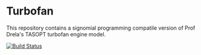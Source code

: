 # Turbofan

This repository contains a signomial programming compatile version of Prof Drela's TASOPT turbofan engine model. 

[![Build Status](https://acdl.mit.edu/csi/buildStatus/icon?job=gpkit_ResearchModel_turbofan_Push)](https://acdl.mit.edu/csi/job/gpkit_ResearchModel_turbofan_Push)
